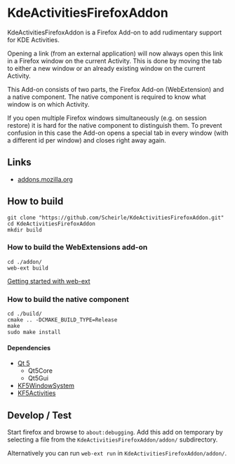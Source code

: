 # KdeActivitiesFirefoxAddon

KdeActivitiesFirefoxAddon is a Firefox Add-on to add rudimentary support for KDE Activities.

Opening a link (from an external application) will now always open this link in a Firefox window on the current Activity.
This is done by moving the tab to either a new window or an already existing window on the current Activity.

This Add-on consists of two parts, the Firefox Add-on (WebExtension) and a native component.
The native component is required to know what window is on which Activity.


If you open multiple Firefox windows simultaneously (e.g. on session restore) it is hard for the native component to distinguish them.
To prevent confusion in this case the Add-on opens a special tab in every window (with a different id per window) and closes right away again.

## Links
* [addons.mozilla.org](https://addons.mozilla.org/en-US/firefox/addon/kde-activities/)

## How to build

	git clone "https://github.com/Scheirle/KdeActivitiesFirefoxAddon.git"
	cd KdeActivitiesFirefoxAddon
	mkdir build


### How to build the WebExtensions add-on

	cd ./addon/
	web-ext build

[Getting started with web-ext](https://developer.mozilla.org/en-US/Add-ons/WebExtensions/Getting_started_with_web-ext)


### How to build the native component

	cd ./build/
	cmake .. -DCMAKE_BUILD_TYPE=Release
	make
	sudo make install

#### Dependencies

* [Qt 5](https://www.qt.io/)
	* Qt5Core
	* Qt5Gui
* [KF5WindowSystem](https://api.kde.org/frameworks/kwindowsystem/html/index.html)
* [KF5Activities](https://api.kde.org/frameworks/kactivities/html/index.html)

## Develop / Test
Start firefox and browse to `about:debugging`.
Add this add on temporary by selecting a file from the `KdeActivitiesFirefoxAddon/addon/` subdirectory.

Alternatively you can run `web-ext run` in `KdeActivitiesFirefoxAddon/addon/`.

